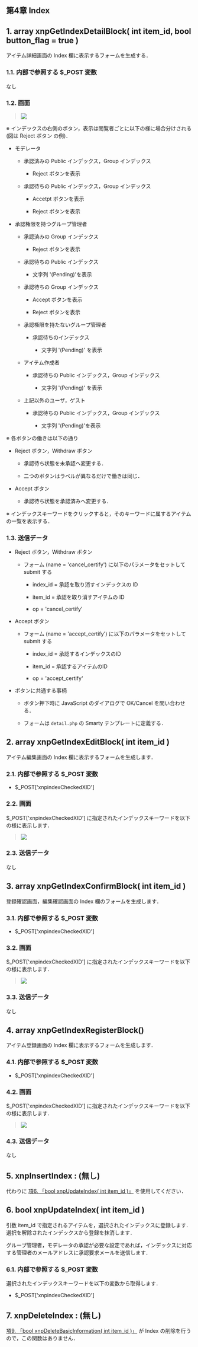  <body>



 <div id="page">



 <div xmlns="http://www.w3.org/1999/xhtml" class="navheader">



 </div>



 <div xmlns="http://www.w3.org/1999/xhtml" class="chapter" lang="ja" id="itemindex" xml:lang="ja">



 <div xmlns="" class="titlepage">



 <div>



 <div>



 <h2 xmlns="http://www.w3.org/1999/xhtml" class="title"><a id="itemindex"></a>第4章 Index</h2>



 </div>



 </div>



 </div>



 <div class="section" lang="ja" xml:lang="ja">



 <div xmlns="" class="titlepage">



 <div>



 <div>



 <h2 xmlns="http://www.w3.org/1999/xhtml" class="title" style="clear: both"><a id="func-xnpGetIndexDetailBlock"></a>1. array xnpGetIndexDetailBlock( int item_id, bool button_flag = true )</h2>



 </div>



 </div>



 </div>



 <p>アイテム詳細画面の Index 欄に表示するフォームを生成する．</p>



 <div class="section" lang="ja" xml:lang="ja">



 <div xmlns="" class="titlepage">



 <div>



 <div>



 <h3 xmlns="http://www.w3.org/1999/xhtml" class="title"><a id="func-xnpGetIndexDetailBlock-postvar"></a>1.1. 内部で参照する $_POST 変数</h3>



 </div>



 </div>



 </div>



 <p>なし</p>



 </div>



 <div class="section" lang="ja" xml:lang="ja">



 <div xmlns="" class="titlepage">



 <div>



 <div>



 <h3 xmlns="http://www.w3.org/1999/xhtml" class="title"><a id="func-xnpGetIndexDetailBlock-view"></a>1.2. 画面</h3>



 </div>



 </div>



 </div>



 <div class="blockquote">



 <blockquote class="blockquote">



 <div class="informalfigure">



 <div class="mediaobject">



 <img src="../../assets/commonlib/xnpGetIndexDetailBlock.gif" />





 </div>



 </div>



 </blockquote>



 </div>



 <p>※ インデックスの右側のボタン，表示は閲覧者ごとに以下の様に場合分けされる (図は Reject ボタン の例)．</p>



 <div class="itemizedlist">



 <ul type="disc">



 <li>



 <p>モデレータ</p>



 <div class="itemizedlist">



 <ul type="circle">



 <li>



 <p>承認済みの Public インデックス，Group インデックス</p>



 <div class="itemizedlist">



 <ul type="square">



 <li>



 <p>Reject ボタンを表示</p>



 </li>



 </ul>



 </div>



 </li>



 <li>



 <p>承認待ちの Public インデックス，Group インデックス</p>



 <div class="itemizedlist">



 <ul type="square">



 <li>



 <p>Accetpt ボタンを表示</p>



 </li>



 <li>



 <p>Reject ボタンを表示</p>



 </li>



 </ul>



 </div>



 </li>



 </ul>



 </div>



 </li>



 <li>



 <p>承認権限を持つグループ管理者</p>



 <div class="itemizedlist">



 <ul type="circle">



 <li>



 <p>承認済みの Group インデックス</p>



 <div class="itemizedlist">



 <ul type="square">



 <li>



 <p>Reject ボタンを表示</p>



 </li>



 </ul>



 </div>



 </li>



 <li>



 <p>承認待ちの Public インデックス</p>



 <div class="itemizedlist">



 <ul type="square">



 <li>



 <p>文字列 '(Pending)'を表示</p>



 </li>



 </ul>



 </div>



 </li>



 <li>



 <p>承認待ちの Group インデックス</p>



 <div class="itemizedlist">



 <ul type="square">



 <li>



 <p>Accept ボタンを表示</p>



 </li>



 <li>



 <p>Reject ボタンを表示</p>



 </li>



 </ul>



 </div>



 </li>



 <li>



 <p>承認権限を持たないグループ管理者</p>



 <div class="itemizedlist">



 <ul type="square">



 <li>



 <p>承認待ちのインデックス</p>



 <div class="itemizedlist">



 <ul type="disc">



 <li>



 <p>文字列 '(Pending)' を表示</p>



 </li>



 </ul>



 </div>



 </li>



 </ul>



 </div>



 </li>



 <li>



 <p>アイテム作成者</p>



 <div class="itemizedlist">



 <ul type="square">



 <li>



 <p>承認待ちの Public インデックス，Group インデックス</p>



 <div class="itemizedlist">



 <ul type="disc">



 <li>



 <p>文字列 '(Pending)' を表示</p>



 </li>



 </ul>



 </div>



 </li>



 </ul>



 </div>



 </li>



 <li>



 <p>上記以外のユーザ，ゲスト</p>



 <div class="itemizedlist">



 <ul type="square">



 <li>



 <p>承認待ちの Public インデックス，Group インデックス</p>



 <div class="itemizedlist">



 <ul type="disc">



 <li>



 <p>文字列 '(Pending)'を表示</p>



 </li>



 </ul>



 </div>



 </li>



 </ul>



 </div>



 </li>



 </ul>



 </div>



 </li>



 </ul>



 </div>



 <p>※ 各ボタンの働きは以下の通り</p>



 <div class="itemizedlist">



 <ul type="disc">



 <li>



 <p>Reject ボタン，Withdraw ボタン</p>



 <div class="itemizedlist">



 <ul type="circle">



 <li>



 <p>承認待ち状態を未承認へ変更する．</p>



 </li>



 <li>



 <p>二つのボタンはラベルが異なるだけで働きは同じ．</p>



 </li>



 </ul>



 </div>



 </li>



 <li>



 <p>Accept ボタン</p>



 <div class="itemizedlist">



 <ul type="circle">



 <li>



 <p>承認待ち状態を承認済みへ変更する．</p>



 </li>



 </ul>



 </div>



 </li>



 </ul>



 </div>



 <p>※ インデックスキーワードをクリックすると，そのキーワードに属するアイテムの一覧を表示する．</p>



 </div>



 <div class="section" lang="ja" xml:lang="ja">



 <div xmlns="" class="titlepage">



 <div>



 <div>



 <h3 xmlns="http://www.w3.org/1999/xhtml" class="title"><a id="func-xnpGetIndexDetailBlock-putvar"></a>1.3. 送信データ</h3>



 </div>



 </div>



 </div>



 <div class="itemizedlist">



 <ul type="disc">



 <li>



 <p>Reject ボタン，Withdraw ボタン</p>



 <div class="itemizedlist">



 <ul type="circle">



 <li>



 <p>フォーム (name = 'cancel_certify') に以下のパラメータをセットして submit する</p>



 <div class="itemizedlist">



 <ul type="square">



 <li>



 <p>index_id = 承認を取り消すインデックスの ID</p>



 </li>



 <li>



 <p>item_id = 承認を取り消すアイテムの ID</p>



 </li>



 <li>



 <p>op = 'cancel_certify'</p>



 </li>



 </ul>



 </div>



 </li>



 </ul>



 </div>



 </li>



 <li>



 <p>Accept ボタン</p>



 <div class="itemizedlist">



 <ul type="circle">



 <li>



 <p>フォーム (name = 'accept_certify') に以下のパラメータをセットして submit する</p>



 <div class="itemizedlist">



 <ul type="square">



 <li>



 <p>index_id = 承認するインデックスのID</p>



 </li>



 <li>



 <p>item_id = 承認するアイテムのID</p>



 </li>



 <li>



 <p>op = 'accept_certify'</p>



 </li>



 </ul>



 </div>



 </li>



 </ul>



 </div>



 </li>



 <li>



 <p>ボタンに共通する事柄</p>



 <div class="itemizedlist">



 <ul type="circle">



 <li>



 <p>ボタン押下時に JavaScript のダイアログで OK/Cancel を問い合わせる．</p>



 </li>



 <li>



 <p>フォームは <code class="filename">detail.php</code> の Smarty テンプレートに定義する．</p>



 </li>



 </ul>



 </div>



 </li>



 </ul>



 </div>



 </div>



 </div>



 <div class="section" lang="ja" xml:lang="ja">



 <div xmlns="" class="titlepage">



 <div>



 <div>



 <h2 xmlns="http://www.w3.org/1999/xhtml" class="title" style="clear: both"><a id="func-xnpGetIndexEditBlock"></a>2. array xnpGetIndexEditBlock( int item_id )</h2>



 </div>



 </div>



 </div>



 <p>アイテム編集画面の Index 欄に表示するフォームを生成します．</p>



 <div class="section" lang="ja" xml:lang="ja">



 <div xmlns="" class="titlepage">



 <div>



 <div>



 <h3 xmlns="http://www.w3.org/1999/xhtml" class="title"><a id="func-xnpGetIndexEditBlock-postvar"></a>2.1. 内部で参照する $_POST 変数</h3>



 </div>



 </div>



 </div>



 <div class="itemizedlist">



 <ul type="disc">



 <li>



 <p>$_POST['xnpindexCheckedXID']</p>



 </li>



 </ul>



 </div>



 </div>



 <div class="section" lang="ja" xml:lang="ja">



 <div xmlns="" class="titlepage">



 <div>



 <div>



 <h3 xmlns="http://www.w3.org/1999/xhtml" class="title"><a id="func-xnpGetIndexEditBlock-view"></a>2.2. 画面</h3>



 </div>



 </div>



 </div>



 <p>$_POST['xnpindexCheckedXID'] に指定されたインデックスキーワードを以下の様に表示します．</p>



 <div class="blockquote">



 <blockquote class="blockquote">



 <div class="informalfigure">



 <div class="mediaobject">



 <img src="../../assets/commonlib/xnpGetIndexEditBlock.gif" />



 </div>



 </div>



 </blockquote>



 </div>



 </div>



 <div class="section" lang="ja" xml:lang="ja">



 <div xmlns="" class="titlepage">



 <div>



 <div>



 <h3 xmlns="http://www.w3.org/1999/xhtml" class="title"><a id="func-xnpGetIndexEditBlock-putvar"></a>2.3. 送信データ</h3>



 </div>



 </div>



 </div>



 <p>なし</p>



 </div>



 </div>



 <div class="section" lang="ja" xml:lang="ja">



 <div xmlns="" class="titlepage">



 <div>



 <div>



 <h2 xmlns="http://www.w3.org/1999/xhtml" class="title" style="clear: both"><a id="func-xnpGetIndexConfirmBlock"></a>3. array xnpGetIndexConfirmBlock( int item_id )</h2>



 </div>



 </div>



 </div>



 <p>登録確認画面，編集確認画面の Index 欄のフォームを生成します．</p>



 <div class="section" lang="ja" xml:lang="ja">



 <div xmlns="" class="titlepage">



 <div>



 <div>



 <h3 xmlns="http://www.w3.org/1999/xhtml" class="title"><a id="func-xnpGetIndexConfirmBlock-postvar"></a>3.1. 内部で参照する $_POST 変数</h3>



 </div>



 </div>



 </div>



 <div class="itemizedlist">



 <ul type="disc">



 <li>



 <p>$_POST['xnpindexCheckedXID']</p>



 </li>



 </ul>



 </div>



 </div>



 <div class="section" lang="ja" xml:lang="ja">



 <div xmlns="" class="titlepage">



 <div>



 <div>



 <h3 xmlns="http://www.w3.org/1999/xhtml" class="title"><a id="func-xnpGetIndexConfirmBlock-view"></a>3.2. 画面</h3>



 </div>



 </div>



 </div>



 <p>$_POST['xnpindexCheckedXID'] に指定されたインデックスキーワードを以下の様に表示します．</p>



 <div class="blockquote">



 <blockquote class="blockquote">



 <div class="informalfigure">



 <div class="mediaobject">



 <img src="../../assets/commonlib/xnpGetIndexConfirmBlock.gif" />



 </div>



 </div>



 </blockquote>



 </div>



 </div>



 <div class="section" lang="ja" xml:lang="ja">



 <div xmlns="" class="titlepage">



 <div>



 <div>



 <h3 xmlns="http://www.w3.org/1999/xhtml" class="title"><a id="func-xnpGetIndexConfirmBlock-putvar"></a>3.3. 送信データ</h3>



 </div>



 </div>



 </div>



 <p>なし</p>



 </div>



 </div>



 <div class="section" lang="ja" xml:lang="ja">



 <div xmlns="" class="titlepage">



 <div>



 <div>



 <h2 xmlns="http://www.w3.org/1999/xhtml" class="title" style="clear: both"><a id="func-xnpGetIndexRegisterBlock"></a>4. array xnpGetIndexRegisterBlock()</h2>



 </div>



 </div>



 </div>



 <p>アイテム登録画面の Index 欄に表示するフォームを生成します．</p>



 <div class="section" lang="ja" xml:lang="ja">



 <div xmlns="" class="titlepage">



 <div>



 <div>



 <h3 xmlns="http://www.w3.org/1999/xhtml" class="title"><a id="func-xnpGetIndexRegisterBlock-postvar"></a>4.1. 内部で参照する $_POST 変数</h3>



 </div>



 </div>



 </div>



 <div class="itemizedlist">



 <ul type="disc">



 <li>



 <p>$_POST['xnpindexCheckedXID']</p>



 </li>



 </ul>



 </div>



 </div>



 <div class="section" lang="ja" xml:lang="ja">



 <div xmlns="" class="titlepage">



 <div>



 <div>



 <h3 xmlns="http://www.w3.org/1999/xhtml" class="title"><a id="func-xnpGetIndexRegisterBlock-view"></a>4.2. 画面</h3>



 </div>



 </div>



 </div>



 <p>$_POST['xnpindexCheckedXID'] に指定されたインデックスキーワードを以下の様に表示します．</p>



 <div class="blockquote">



 <blockquote class="blockquote">



 <div class="informalfigure">



 <div class="mediaobject">



 <img src="../../assets/commonlib/xnpGetIndexRegisterBlock.gif" />



 </div>



 </div>



 </blockquote>



 </div>



 </div>



 <div class="section" lang="ja" xml:lang="ja">



 <div xmlns="" class="titlepage">



 <div>



 <div>



 <h3 xmlns="http://www.w3.org/1999/xhtml" class="title"><a id="func-xnpGetIndexRegisterBlock-putvar"></a>4.3. 送信データ</h3>



 </div>



 </div>



 </div>



 <p>なし</p>



 </div>



 </div>



 <div class="section" lang="ja" xml:lang="ja">



 <div xmlns="" class="titlepage">



 <div>



 <div>



 <h2 xmlns="http://www.w3.org/1999/xhtml" class="title" style="clear: both"><a id="func-xnpInsertIndex"></a>5. xnpInsertIndex : (無し)</h2>



 </div>



 </div>



 </div>



 <p>代わりに <a href="itemindex.html#func-xnpUpdateIndex" title="6. bool xnpUpdateIndex( int item_id )">項6. 「bool xnpUpdateIndex( int item_id )」</a> を使用してください．</p>



 </div>



 <div class="section" lang="ja" xml:lang="ja">



 <div xmlns="" class="titlepage">



 <div>



 <div>



 <h2 xmlns="http://www.w3.org/1999/xhtml" class="title" style="clear: both"><a id="func-xnpUpdateIndex"></a>6. bool xnpUpdateIndex( int item_id )</h2>



 </div>



 </div>



 </div>



 <p>引数 item_id で指定されるアイテムを，選択されたインデックスに登録します．選択を解除されたインデックスから登録を抹消します．</p>



 <p>グループ管理者，モデレータの承認が必要な設定であれば，インデックスに対応する管理者のメールアドレスに承認要求メールを送信します．</p>



 <div class="section" lang="ja" xml:lang="ja">



 <div xmlns="" class="titlepage">



 <div>



 <div>



 <h3 xmlns="http://www.w3.org/1999/xhtml" class="title"><a id="func-xnpUpdateIndex-postvar"></a>6.1. 内部で参照する $_POST 変数</h3>



 </div>



 </div>



 </div>



 <p>選択されたインデックスキーワードを以下の変数から取得します．</p>



 <div class="itemizedlist">



 <ul type="disc">



 <li>



 <p>$_POST['xnpindexCheckedXID']</p>



 </li>



 </ul>



 </div>



 </div>



 </div>



 <div class="section" lang="ja" xml:lang="ja">



 <div xmlns="" class="titlepage">



 <div>



 <div>



 <h2 xmlns="http://www.w3.org/1999/xhtml" class="title" style="clear: both"><a id="func-xnpDeleteIndex"></a>7. xnpDeleteIndex : (無し)</h2>



 </div>



 </div>



 </div>



 <p><a href="basicinfo.html#func-xnpDeleteBasicInformation" title="9. bool xnpDeleteBasicInformation( int item_id )">項9. 「bool xnpDeleteBasicInformation( int item_id )」</a> が Index の削除を行うので，この関数はありません．</p>



 </div>



 </div>



 <div xmlns="http://www.w3.org/1999/xhtml" class="navfooter">







 </div>



 </div>



 </body>






